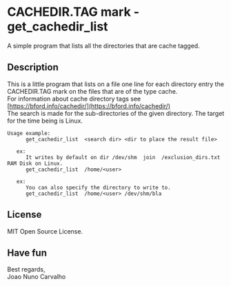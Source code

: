 # CACHEDIR.TAG mark - get_cachedir_list
A simple program that lists all the directories that are cache tagged. 

## Description
This is a little program that lists on a file one line for each directory entry the CACHEDIR.TAG mark on the files that are of the type cache. <br>
For information about cache directory tags see <br>
[https://bford.info/cachedir/](https://bford.info/cachedir/) <br>
The search is made for the sub-directories of the given directory. The target for the time being is Linux. <br>

```
Usage example:
      get_cachedir_list  <search dir> <dir to place the result file>

   ex:
      It writes by default on dir /dev/shm  join  /exclusion_dirs.txt RAM Disk on Linux.
      get_cachedir_list  /home/<user>

   ex:
      You can also specify the directory to write to.
      get_cachedir_list  /home/<user> /dev/shm/bla 
```

## License
MIT Open Source License.

## Have fun
Best regards, <br>
Joao Nuno Carvalho

